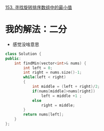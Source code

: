 [153. 寻找旋转排序数组中的最小值](https://leetcode-cn.com/problems/find-minimum-in-rotated-sorted-array/description/)



# 我的解法：二分
- 感觉没啥意思
```C++
class Solution {
public:
    int findMin(vector<int>& nums) {
        int left = 0;
        int right = nums.size()-1;
        while(left < right)
        {
            int middle = (left + right)/2;
            if(nums[middle]>nums[right])
                left = middle +1 ;
            else 
                right = middle;
        }
        return nums[left];
    }
};
```

